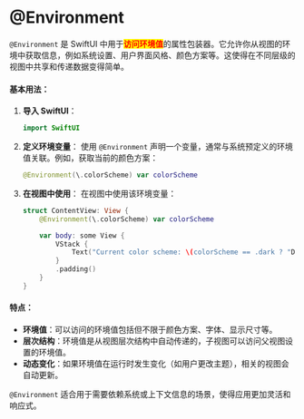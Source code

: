 # @Environment

`@Environment` 是 SwiftUI 中用于<mark style="color:red;">**访问环境值**</mark>的属性包装器。它允许你从视图的环境中获取信息，例如系统设置、用户界面风格、颜色方案等。这使得在不同层级的视图中共享和传递数据变得简单。

#### 基本用法：

1.  **导入 SwiftUI**：

    ```swift
    import SwiftUI
    ```
2.  **定义环境变量**： 使用 `@Environment` 声明一个变量，通常与系统预定义的环境值关联。例如，获取当前的颜色方案：

    ```swift
    @Environment(\.colorScheme) var colorScheme
    ```
3.  **在视图中使用**： 在视图中使用该环境变量：

    ```swift
    struct ContentView: View {
        @Environment(\.colorScheme) var colorScheme

        var body: some View {
            VStack {
                Text("Current color scheme: \(colorScheme == .dark ? "Dark" : "Light")")
            }
            .padding()
        }
    }
    ```

#### 特点：

* **环境值**：可以访问的环境值包括但不限于颜色方案、字体、显示尺寸等。
* **层次结构**：环境值是从视图层次结构中自动传递的，子视图可以访问父视图设置的环境值。
* **动态变化**：如果环境值在运行时发生变化（如用户更改主题），相关的视图会自动更新。

`@Environment` 适合用于需要依赖系统或上下文信息的场景，使得应用更加灵活和响应式。
